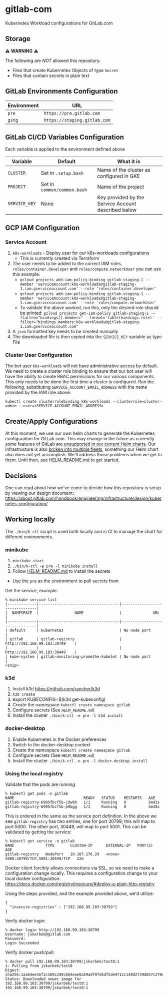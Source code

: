 # gitlab-com


Kubernetes Workload configurations for GitLab.com

## Storage

:warning: **WARNING** :warning:

The following are _NOT_ allowed this repository:
* Files that create Kubernetes Objects of type `Secret`
* Files that contain secrets in plain text

## GitLab Environments Configuration

| Environment | URL |
| ----------- | --- |
| `pre`       | `https://pre.gitlab.com`     |
| `gstg`      | `https://staging.gitlab.com` |

## GitLab CI/CD Variables Configuration

Each variable is applied to the environment defined above

| Variable      | Default                     | What it is  |
| --------      | --------                    | ------------|
| `CLUSTER`     | Set in `.setup.bash`        | Name of the cluster as configured in GKE |
| `PROJECT`     | Set in `common/common.bash` | Name of the project
| `SERVICE_KEY` | None                        | Key provided by the Service Account described below |

## GCP IAM Configuration

### Service Account
1. `k8s-workloads` - Deploy user for our k8s-workloads configurations
    * This is currently created via Terraform
1. The user needs to be added to the correct IAM roles,
   `roles/container.developer` and `roles/compute.networkUser` you can use this example:
    * `gcloud projects add-iam-policy-binding gitlab-staging-1 --member 'serviceAccount:k8s-workloads@gitlab-staging-1.iam.gserviceaccount.com' --role 'roles/container.developer'`
    * `gcloud projects add-iam-policy-binding gitlab-staging-1 --member 'serviceAccount:k8s-workloads@gitlab-staging-1.iam.gserviceaccount.com' --role 'roles/compute.networkUser'`
    * To validate the above worked, run this, only the desired role should be
      printed: `gcloud projects get-iam-policy gitlab-staging-1 --flatten="bindings[].members" --format='table(bindings.role)' --filter="bindings.members:k8s-workloads@gitlab-staging-1.iam.gserviceaccount.com"`
1. A `json` formatted key needs to be created manually
1. The downloaded file is then copied into the `SERVICE_KEY` variable as type
   File

### Cluster User Configuration

The bot user `k8s-workloads` will not have administrative access by default.  We
need to create a cluster role binding to ensure that our bot user will have the
ability to create RBAC permissions for our various components.  This only needs
to be done the first time a cluster is configured.  Run the following,
substituting `SERVICE_ACCOUNT_EMAIL_ADDRESS` with the name provided by the IAM
role above:

`kubectl create clusterrolebinding k8s-workloads --clusterrole=cluster-admin
--user=<SERVICE_ACCOUNT_EMAIL_ADDRESS>`

## Create/Apply Configurations

At this moment, we use our own helm charts to generate the Kubernetes
configuration for GitLab.com. This may change in the future as currently some
features of GitLab are [unsupported in our current Helm
charts](https://docs.gitlab.com/charts/#limitations).  Our infrastructure is
also [broken into multiple
fleets](https://about.gitlab.com/handbook/engineering/infrastructure/production-architecture/),
something our Helm chart also does not yet accomplish.  We'll address those
problems when we get to them. Until then, see [HELM_README.md](HELM_README.md)
to get started.

## Decisions

One can read about how we've come to decide how this repository is setup by
viewing our design document: https://about.gitlab.com/handbook/engineering/infrastructure/design/kubernetes-configuration/

## Working locally

The `./bin/k-ctl` script is used both locally and in CI to manage the chart for
different environments.

### minikube

1. `minikube start`
1. `./bin/k-ctl -e pre -l minikube install`
1. Follow [HELM_README.md](HELM_README.md) to install the secrets
  * Use the `pre` as the environment to pull secrets from

Get the service, example:
```
% minikube service list
|-------------|------------------------------------|--------------------------------|
|  NAMESPACE  |                NAME                |              URL               |
|-------------|------------------------------------|--------------------------------|
| default     | kubernetes                         | No node port                   |
| gitlab      | gitlab-registry                    | http://192.168.99.103:30799    |
|             |                                    | http://192.168.99.103:30449    |
| kube-system | gitlab-monitoring-promethe-kubelet | No node port                   |
<snip>
```

### k3d

1. Install k3d https://github.com/rancher/k3d
1. `k3d create`
1. export KUBECONFIG=$(k3d get-kubeconfig)
1. Create the namespace `kubectl create namespace gitlab`
1. Configure secrets (See `HELM_README.md`)
1. Install the cluster `./bin/k-ctl -e pre -l k3d install`

### docker-desktop

1. Enable Kubernetes in the Docker preferences
1. Switch to the docker-desktop context
1. Create the namespace `kubectl create namespace gitlab`
1. Configure secrets (See `HELM_README.md`)
1. Install the cluster `./bin/k-ctl -e pre -l docker-desktop install`


### Using the local registry

Validate that the pods are running

```
% kubectl get pods -n gitlab
NAME                               READY   STATUS    RESTARTS   AGE
gitlab-registry-6995fbcf5b-jdw9h   1/1     Running   0          5m42s
gitlab-registry-6995fbcf5b-p9bgg   1/1     Running   0          5m38s
```
This is ordered in the same as the service port definition.  In the above we see
`gitlab-registry` has two entries, one for port 30799; this will map to port
5000.  The other port, 30449, will map to port 5001.  This can be validated by
       getting the service:
```
% kubectl get service -n gitlab
NAME              TYPE       CLUSTER-IP      EXTERNAL-IP   PORT(S)                         AGE
gitlab-registry   NodePort   10.107.176.29   <none>        5000:30799/TCP,5001:30449/TCP   22m
```

Docker client forcibly allows connections via SSL, so we need to make a
configuration change locally.  This requires a configuration change to your
local docker configuration: https://docs.docker.com/registry/insecure/#deploy-a-plain-http-registry

Using the steps provided, and the example provided above, we'd utilize:
```
{
  "insecure-registries" : ["192.168.99.103:30799"]
}
```

Verify docker login:

```
% docker login http://192.168.99.103:30799
Username: jskarbek@gitlab.com
Password:
Login Succeeded
```

Verify docker push/pull:

```
% docker pull 192.168.99.103:30799/jskarbek/test0:1
1: Pulling from jskarbek/test0
Digest: sha256:1aa64ee3ef2c169c249cb64eae0a59adf9fd4df5de9712c140d2739d057c270d
Status: Downloaded newer image for 192.168.99.103:30799/jskarbek/test0:1
192.168.99.103:30799/jskarbek/test0:1
```
